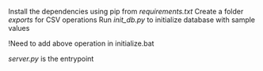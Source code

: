 Install the dependencies using pip from *requirements.txt*
Create a folder *exports* for CSV operations
Run *init_db.py* to initialize database with sample values

!Need to add above operation in initialize.bat

*server.py* is the entrypoint

